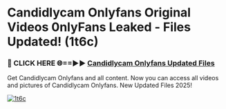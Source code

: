 # Candidlycam Onlyfans Original Videos 0nlyFans Leaked - Files Updated! (1t6c)

<h3>🔴 CLICK HERE 🌐==►► <a href="https://tinyurl.com/2wckxsce" rel="nofollow">Candidlycam Onlyfans Updated Files</a></h3>

Get Candidlycam Onlyfans and all content. Now you can access all videos and pictures of Candidlycam Onlyfans. New Updated Files 2025!

[![1t6c](https://i.imgur.com/AFduVYN.gif)](https://tinyurl.com/2wckxsce)
